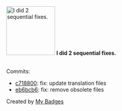 <img src="https://github.com/my-badges/my-badges/blob/master/src/all-badges/fix-commit/fix-2.png?raw=true" alt="I did 2 sequential fixes." title="I did 2 sequential fixes." width="128">
<strong>I did 2 sequential fixes.</strong>
<br><br>

Commits:

- <a href="https://github.com/RRZE-Webteam/FAU-Studium/commit/c71880043fbde8e5e399f969b2fe6019dc06abcb">c718800</a>: fix: update translation files
- <a href="https://github.com/RRZE-Webteam/FAU-Studium/commit/eb6bcb69ec14684b496027de343f0e5d58738b45">eb6bcb6</a>: fix: remove obsolete files


Created by <a href="https://github.com/my-badges/my-badges">My Badges</a>